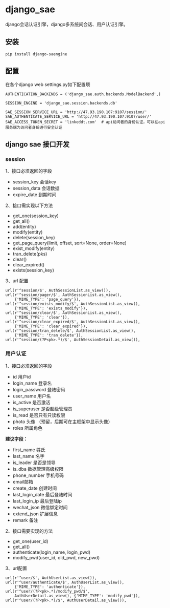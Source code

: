 # django_sae
django会话认证引擎，django多系统间会话、用户认证引擎。

## 安装
    pip install django-saengine

## 配置
在各个django web settings.py如下配置项
    
    AUTHENTICATION_BACKENDS = ('django_sae.auth.backends.ModelBackend',)
    
    SESSION_ENGINE = 'django_sae.session.backends.db'
    
    SAE_SESSION_SERVICE_URL = 'http://47.93.190.107:9107/session/'
    SAE_AUTHENTICATE_SERVICE_URL = 'http://47.93.190.107:9107/user/'
    SAE_ACCESS_TOKEN_SECRET = 'linkeddt.com'  # api访问者的身份认证，可以在api服务端为访问者身份进行安全认证
    
## django sae 接口开发
### session
1、接口必须返回的字段

- session_key 会话key
- session_data 会话数据
- expire_date 到期时间

2、接口需实现以下方法

- get_one(session_key)
- get_all()
- add(entity)
- modify(entity)
- delete(session_key)
- get_page_query(limit, offset, sort=None, order=None)
- exist_modify(entity)
- tran_delete(pks)
- clear()
- clear_expired()
- exists(session_key)

3、url 配置

    url(r'^session/$', AuthSessionList.as_view()),
    url(r'^session/pager/$', AuthSessionList.as_view(),
        {'MIME_TYPE': 'page_query'}),
    url(r'^session/exists_modify/$', AuthSessionList.as_view(),
        {'MIME_TYPE': 'exists_modify'}),
    url(r'^session/clear/$', AuthSessionList.as_view(),
        {'MIME_TYPE': 'clear'}),
    url(r'^session/clear_expired/$', AuthSessionList.as_view(),
        {'MIME_TYPE': 'clear_expired'}),
    url(r'^session/tran_delete/$', AuthSessionList.as_view(),
        {'MIME_TYPE': 'tran_delete'}),
    url(r'^session/(?P<pk>.*)/$', AuthSessionDetail.as_view()),
    
 ### 用户认证
1、接口必须返回的字段
- id 用户id
- login_name 登录名
- login_password 登陆密码
- user_name 用户名
- is_active  是否激活
- is_superuser 是否超级管理员
- is_read 是否只有只读权限
- photo 头像 （预留，后期可在主框架中显示头像）
- roles 所属角色

**建议字段：**

- first_name 姓氏
- last_name 名字
- is_leader 是否是领导
- is_dba 数据管理高级权限
- phone_number 手机号码
- email邮箱
- create_date 创建时间
- last_login_date 最后登陆时间
- last_login_ip 最后登陆ip
- wechat_json 微信绑定时间
- extend_json 扩展信息
- remark 备注


2、接口需要实现的方法
- get_one(user_id)
- get_all()
- authenticate(login_name, login_pwd)
- modify_pwd(user_id, old_pwd, new_pwd)

3、url配置

    url(r'^user/$', AuthUserList.as_view()),
    url(r'^user/authenticate/$', AuthUserList.as_view(),
        {'MIME_TYPE': 'authenticate'}),
    url(r'^user/(?P<pk>.*)/modify_pwd/$',
        AuthUserDetail.as_view(), {'MIME_TYPE': 'modify_pwd'}),
    url(r'^user/(?P<pk>.*)/$', AuthUserDetail.as_view()),


